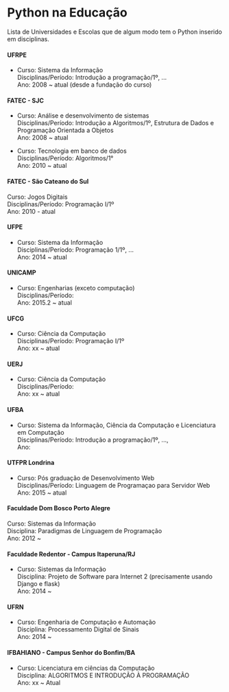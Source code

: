 # Python na Educação
Lista de Universidades e Escolas que de algum modo tem o Python inserido em disciplinas.

#### UFRPE
- Curso: Sistema da Informação <br >
Disciplinas/Período: Introdução a programação/1º, ...  <br >
Ano: 2008 ~ atual (desde a fundação do curso) <br >

#### FATEC - SJC
- Curso: Análise e desenvolvimento de sistemas <br >
Disciplinas/Período:  Introdução a Algoritmos/1º, Estrutura de Dados e Programação Orientada a Objetos <br >
Ano: 2008 ~ atual <br >

- Curso: Tecnologia em banco de dados <br >
Disciplinas/Período:  Algoritmos/1°<br >
Ano: 2010 ~ atual <br >

#### FATEC - São Cateano do Sul <br >
Curso: Jogos Digitais <br >
Disciplinas/Período: Programação I/1º  <br >
Ano: 2010 - atual <br >

#### UFPE
- Curso: Sistema da Informação <br >
Disciplinas/Período: Programação 1/1º, ... <br >
Ano: 2014 ~ atual <br >

#### UNICAMP
- Curso:  Engenharias (exceto computação) <br >
Disciplinas/Período: <br >
Ano: 2015.2 ~ atual <br >

#### UFCG
- Curso: Ciência da Computação <br >
Disciplinas/Período: Programação I/1º <br >
Ano: xx ~ atual <br >

#### UERJ
- Curso:  Ciência da Computação <br >
Disciplinas/Período: <br >
Ano:  xx ~ atual <br >

#### UFBA
- Curso: Sistema da Informação, Ciência da Computação e Licenciatura em Computação <br >
Disciplinas/Período: Introdução a programação/1º, ...,  <br >
Ano:  <br >

#### UTFPR Londrina
- Curso: Pós graduação de Desenvolvimento Web <br >
Disciplinas/Período: Linguagem de Programaçao para Servidor Web  <br >
Ano: 2015 ~ atual <br >

#### Faculdade Dom Bosco Porto Alegre <br >
Curso: Sistemas da Informação <br >
Disciplina: Paradigmas de Linguagem de Programação <br >
Ano: 2012 ~ 

#### Faculdade Redentor - Campus Itaperuna/RJ <br >
- Curso: Sistemas da Informação <br >
Disciplina: Projeto de Software para Internet 2 (precisamente usando Django e flask) <br >
Ano: 2014 ~ 

#### UFRN <br >
- Curso: Engenharia de Computação e Automação <br >
Disciplina: Processamento Digital de Sinais <br >
Ano: 2014 ~

#### IFBAHIANO - Campus Senhor do Bonfim/BA <br >
- Curso: Licenciatura em ciências da Computação <br >
Disciplina: ALGORITMOS E INTRODUÇÃO À PROGRAMAÇÃO <br >
Ano: xx ~ Atual <br>
